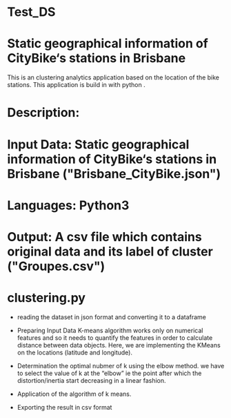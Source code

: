 # Test_DS
# Static geographical information of CityBike‘s stations in Brisbane
This is an clustering analytics application based on the location of the bike stations. This application is build in with python .

# Description:
# Input Data: Static geographical information of CityBike‘s stations in Brisbane ("Brisbane_CityBike.json")

# Languages: Python3

# Output: A csv file which contains original data and its label of cluster ("Groupes.csv")

# clustering.py

- reading the dataset in json format and converting it to a dataframe
- Preparing Input Data K-means algorithm works only on numerical features and so it needs to quantify the features in order to calculate distance between data objects. Here, we are implementing the KMeans on the locations (latitude and longitude).
- Determination the optimal nubmer of k using the elbow method.
 we have to select the value of k at the “elbow” ie the point after which the distortion/inertia start decreasing in a linear fashion.
- Application of the algorithm of k means.

- Exporting the result in csv format

